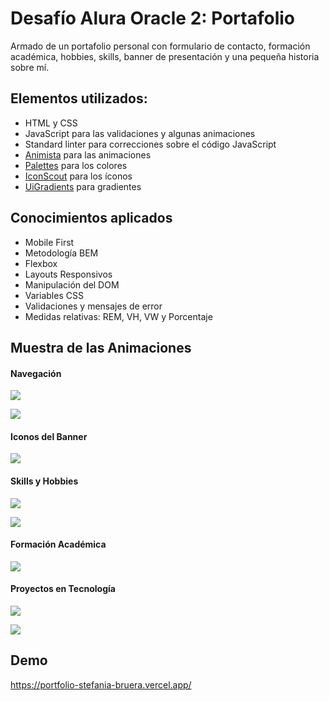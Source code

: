 # Desafío Alura Oracle 2: Portafolio

Armado de un portafolio personal con formulario de contacto, formación académica, hobbies, skills, banner de presentación y una pequeña historia sobre mí.

## Elementos utilizados:

- HTML y CSS
- JavaScript para las validaciones y algunas animaciones
- Standard linter para correcciones sobre el código JavaScript
- [Animista](https://animista.net/) para las animaciones
- [Palettes](https://palettes.shecodes.io/) para los colores
- [IconScout](https://iconscout.com/) para los íconos
- [UiGradients](https://uigradients.com/#Titanium) para gradientes

## Conocimientos aplicados

- Mobile First
- Metodología BEM
- Flexbox
- Layouts Responsivos
- Manipulación del DOM
- Variables CSS
- Validaciones y mensajes de error
- Medidas relativas: REM, VH, VW y Porcentaje

## Muestra de las Animaciones

#### Navegación

![](https://user-images.githubusercontent.com/64149462/223171435-ce166c7e-d87e-4951-ade0-7f7143f0c680.gif)

![](https://user-images.githubusercontent.com/64149462/223171742-bf248558-86a6-45cc-869a-e2ffce8be784.gif)

#### Iconos del Banner

![](https://user-images.githubusercontent.com/64149462/223171451-951660c1-f74c-4bad-b840-b94168d3505e.gif)

#### Skills y Hobbies

![](https://user-images.githubusercontent.com/64149462/223171453-9e151373-28cb-4a2b-adaf-763f816fe433.gif)

![](https://user-images.githubusercontent.com/64149462/223171458-cc244f3f-df73-49fd-9cb8-97daf48c0e83.gif)

#### Formación Académica

![](https://user-images.githubusercontent.com/64149462/223171463-ae3da925-8a36-49cc-8c87-a955527672cd.gif)


#### Proyectos en Tecnología

![](https://user-images.githubusercontent.com/64149462/223173584-fd1ce8d1-623e-4823-a813-54c50ba8eae0.gif)

![](https://user-images.githubusercontent.com/64149462/223172517-c80f5840-575a-435f-8378-b87027e4aeca.gif)

## Demo
https://portfolio-stefania-bruera.vercel.app/
